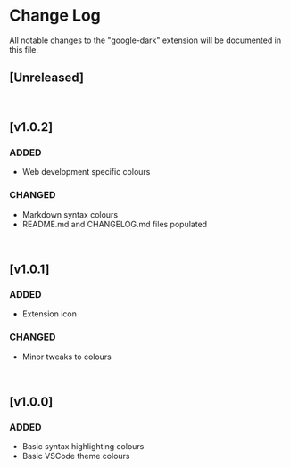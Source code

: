 # **Change Log**

All notable changes to the "google-dark" extension will be documented in this file.

## [Unreleased]

<br />

## **[v1.0.2]**

### ADDED

- Web development specific colours

### CHANGED

- Markdown syntax colours
- README.md and CHANGELOG.md files populated

<br />

## **[v1.0.1]**

### ADDED

- Extension icon

### CHANGED

- Minor tweaks to colours

<br />

## **[v1.0.0]**

### ADDED

- Basic syntax highlighting colours
- Basic VSCode theme colours
